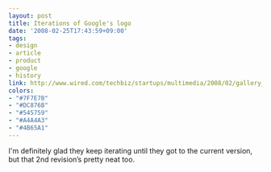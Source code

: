 ```yaml
---
layout: post
title: Iterations of Google's logo
date: '2008-02-25T17:43:59+09:00'
tags:
- design
- article
- product
- google
- history
link: http://www.wired.com/techbiz/startups/multimedia/2008/02/gallery_google_logos
colors:
- "#7F7E7B"
- "#DC876B"
- "#545759"
- "#A4A4A3"
- "#4B65A1"
---
```


<p>I'm definitely glad they keep iterating until they got to the current version, but that 2nd revision&rsquo;s pretty neat too.</p>
